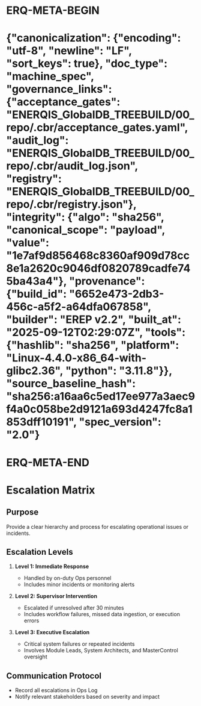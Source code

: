 # ERQ-META-BEGIN
# {"canonicalization": {"encoding": "utf-8", "newline": "LF", "sort_keys": true}, "doc_type": "machine_spec", "governance_links": {"acceptance_gates": "ENERQIS_GlobalDB_TREEBUILD/00_repo/.cbr/acceptance_gates.yaml", "audit_log": "ENERQIS_GlobalDB_TREEBUILD/00_repo/.cbr/audit_log.json", "registry": "ENERQIS_GlobalDB_TREEBUILD/00_repo/.cbr/registry.json"}, "integrity": {"algo": "sha256", "canonical_scope": "payload", "value": "1e7af9d856468c8360af909d78cc8e1a2620c9046df0820789cadfe745ba43a4"}, "provenance": {"build_id": "6652e473-2db3-456c-a5f2-a64dfa067858", "builder": "EREP v2.2", "built_at": "2025-09-12T02:29:07Z", "tools": {"hashlib": "sha256", "platform": "Linux-4.4.0-x86_64-with-glibc2.36", "python": "3.11.8"}}, "source_baseline_hash": "sha256:a16aa6c5ed17ee977a3aec9f4a0c058be2d9121a693d4247fc8a1853dff10191", "spec_version": "2.0"}
# ERQ-META-END
# Escalation Matrix

## Purpose
Provide a clear hierarchy and process for escalating operational issues or incidents.

## Escalation Levels
1. **Level 1: Immediate Response**
   - Handled by on-duty Ops personnel
   - Includes minor incidents or monitoring alerts

2. **Level 2: Supervisor Intervention**
   - Escalated if unresolved after 30 minutes
   - Includes workflow failures, missed data ingestion, or execution errors

3. **Level 3: Executive Escalation**
   - Critical system failures or repeated incidents
   - Involves Module Leads, System Architects, and MasterControl oversight

## Communication Protocol
- Record all escalations in Ops Log
- Notify relevant stakeholders based on severity and impact 